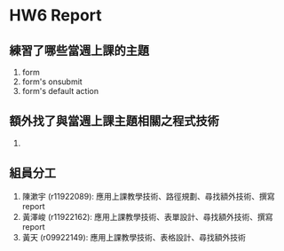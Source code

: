# HW6 Report

## 練習了哪些當週上課的主題

1. form
2. form's onsubmit
3. form's default action


## 額外找了與當週上課主題相關之程式技術

1. 

## 組員分工

1. 陳漱宇 (r11922089): 應用上課教學技術、路徑規劃、尋找額外技術、撰寫 report
2. 黃澤峻 (r11922162): 應用上課教學技術、表單設計、尋找額外技術、撰寫 report
3. 黃天 (r09922149): 應用上課教學技術、表格設計、尋找額外技術
